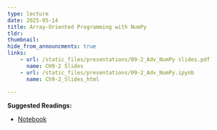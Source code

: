 ```yaml
---
type: lecture
date: 2025-05-14
title: Array-Oriented Programming with NumPy
tldr: 
thumbnail: 
hide_from_announcments: true
links: 
    - url: /static_files/presentations/09-2_Adv_NumPy slides.pdf
      name: CH9-2 Slides 
    - url: /static_files/presentations/09-2_Adv_NumPy.ipynb
      name: Ch9-2_Slides_html
      
---
```

**Suggested Readings:**
- [Notebook](https://github.com/phonchi/nsysu-math106A/blob/master/static_files/presentations/09-2_Adv_NumPy.ipynb)


